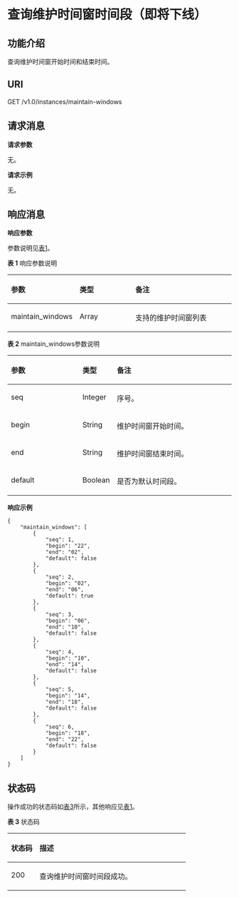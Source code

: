 # 查询维护时间窗时间段（即将下线）<a name="ZH-CN_TOPIC_0166889588"></a>

## 功能介绍<a name="section51971645131316"></a>

查询维护时间窗开始时间和结束时间。

## **URI**<a name="section64622449235"></a>

GET /v1.0/instances/maintain-windows

## **请求消息**<a name="section240851911242"></a>

**请求参数**

无。

**请求示例**

无。

## **响应消息**<a name="section17914193911241"></a>

**响应参数**

参数说明见[表1](#table615617458391)。 

**表 1**  响应参数说明

<a name="table615617458391"></a>
<table><thead align="left"><tr id="row1215694553917"><th class="cellrowborder" valign="top" width="15%" id="mcps1.2.4.1.1"><p id="p1115617457395"><a name="p1115617457395"></a><a name="p1115617457395"></a>参数</p>
</th>
<th class="cellrowborder" valign="top" width="28.999999999999996%" id="mcps1.2.4.1.2"><p id="p11561345123918"><a name="p11561345123918"></a><a name="p11561345123918"></a>类型</p>
</th>
<th class="cellrowborder" valign="top" width="56.00000000000001%" id="mcps1.2.4.1.3"><p id="p6156194512396"><a name="p6156194512396"></a><a name="p6156194512396"></a>备注</p>
</th>
</tr>
</thead>
<tbody><tr id="row415615459392"><td class="cellrowborder" valign="top" width="15%" headers="mcps1.2.4.1.1 "><p id="p471315247"><a name="p471315247"></a><a name="p471315247"></a>maintain_windows</p>
</td>
<td class="cellrowborder" valign="top" width="28.999999999999996%" headers="mcps1.2.4.1.2 "><p id="p172015145"><a name="p172015145"></a><a name="p172015145"></a>Array</p>
</td>
<td class="cellrowborder" valign="top" width="56.00000000000001%" headers="mcps1.2.4.1.3 "><p id="p171115441"><a name="p171115441"></a><a name="p171115441"></a>支持的维护时间窗列表</p>
</td>
</tr>
</tbody>
</table>

**表 2**  maintain\_windows参数说明

<a name="table910362216139"></a>
<table><thead align="left"><tr id="row16103322121317"><th class="cellrowborder" valign="top" width="32%" id="mcps1.2.4.1.1"><p id="p10104022111310"><a name="p10104022111310"></a><a name="p10104022111310"></a>参数</p>
</th>
<th class="cellrowborder" valign="top" width="15%" id="mcps1.2.4.1.2"><p id="p161041122171313"><a name="p161041122171313"></a><a name="p161041122171313"></a>类型</p>
</th>
<th class="cellrowborder" valign="top" width="53%" id="mcps1.2.4.1.3"><p id="p4104722171313"><a name="p4104722171313"></a><a name="p4104722171313"></a>备注</p>
</th>
</tr>
</thead>
<tbody><tr id="row151043224130"><td class="cellrowborder" valign="top" width="32%" headers="mcps1.2.4.1.1 "><p id="p1259242341"><a name="p1259242341"></a><a name="p1259242341"></a>seq</p>
</td>
<td class="cellrowborder" valign="top" width="15%" headers="mcps1.2.4.1.2 "><p id="p159042743"><a name="p159042743"></a><a name="p159042743"></a>Integer</p>
</td>
<td class="cellrowborder" valign="top" width="53%" headers="mcps1.2.4.1.3 "><p id="p659194219418"><a name="p659194219418"></a><a name="p659194219418"></a>序号。</p>
</td>
</tr>
<tr id="row81044225134"><td class="cellrowborder" valign="top" width="32%" headers="mcps1.2.4.1.1 "><p id="p8599427416"><a name="p8599427416"></a><a name="p8599427416"></a>begin</p>
</td>
<td class="cellrowborder" valign="top" width="15%" headers="mcps1.2.4.1.2 "><p id="p165974212414"><a name="p165974212414"></a><a name="p165974212414"></a>String</p>
</td>
<td class="cellrowborder" valign="top" width="53%" headers="mcps1.2.4.1.3 "><p id="p15917421341"><a name="p15917421341"></a><a name="p15917421341"></a>维护时间窗开始时间。</p>
</td>
</tr>
<tr id="row81049226139"><td class="cellrowborder" valign="top" width="32%" headers="mcps1.2.4.1.1 "><p id="p45917421844"><a name="p45917421844"></a><a name="p45917421844"></a>end</p>
</td>
<td class="cellrowborder" valign="top" width="15%" headers="mcps1.2.4.1.2 "><p id="p659042541"><a name="p659042541"></a><a name="p659042541"></a>String</p>
</td>
<td class="cellrowborder" valign="top" width="53%" headers="mcps1.2.4.1.3 "><p id="p175919421044"><a name="p175919421044"></a><a name="p175919421044"></a>维护时间窗结束时间。</p>
</td>
</tr>
<tr id="row7105132241314"><td class="cellrowborder" valign="top" width="32%" headers="mcps1.2.4.1.1 "><p id="p959842643"><a name="p959842643"></a><a name="p959842643"></a>default</p>
</td>
<td class="cellrowborder" valign="top" width="15%" headers="mcps1.2.4.1.2 "><p id="p85984210414"><a name="p85984210414"></a><a name="p85984210414"></a>Boolean</p>
</td>
<td class="cellrowborder" valign="top" width="53%" headers="mcps1.2.4.1.3 "><p id="p65910421645"><a name="p65910421645"></a><a name="p65910421645"></a>是否为默认时间段。</p>
</td>
</tr>
</tbody>
</table>

**响应示例**

```
{
    "maintain_windows": [
        {
            "seq": 1,
            "begin": "22",
            "end": "02",
            "default": false
        },
        {
            "seq": 2,
            "begin": "02",
            "end": "06",
            "default": true
        },
        {
            "seq": 3,
            "begin": "06",
            "end": "10",
            "default": false
        },
        {
            "seq": 4,
            "begin": "10",
            "end": "14",
            "default": false
        },
        {
            "seq": 5,
            "begin": "14",
            "end": "18",
            "default": false
        },
        {
            "seq": 6,
            "begin": "18",
            "end": "22",
            "default": false
        }
    ]
}
```

## **状态码**<a name="section15118192111410"></a>

操作成功的状态码如[表3](#table611872191420)所示，其他响应见[表1](状态码.md#table5210141351517)。

**表 3**  状态码

<a name="table611872191420"></a>
<table><thead align="left"><tr id="row1411932101418"><th class="cellrowborder" valign="top" width="15.98%" id="mcps1.2.3.1.1"><p id="p81194271410"><a name="p81194271410"></a><a name="p81194271410"></a>状态码</p>
</th>
<th class="cellrowborder" valign="top" width="84.02%" id="mcps1.2.3.1.2"><p id="p91199217144"><a name="p91199217144"></a><a name="p91199217144"></a>描述</p>
</th>
</tr>
</thead>
<tbody><tr id="row1011932151411"><td class="cellrowborder" valign="top" width="15.98%" headers="mcps1.2.3.1.1 "><p id="p21194210147"><a name="p21194210147"></a><a name="p21194210147"></a>200</p>
</td>
<td class="cellrowborder" valign="top" width="84.02%" headers="mcps1.2.3.1.2 "><p id="p10119626142"><a name="p10119626142"></a><a name="p10119626142"></a>查询维护时间窗时间段成功。</p>
</td>
</tr>
</tbody>
</table>

